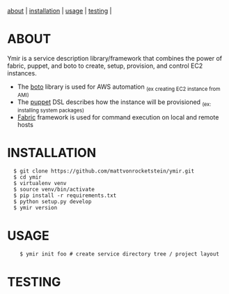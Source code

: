 [about](#about) | [installation](#installation) | [usage](#usage) | [testing](#testing) |


<a name="about">ABOUT</a>
=========================
Ymir is a service description library/framework that combines the power of fabric, puppet, and boto to create, setup, provision, and control EC2 instances.

  * The [boto](#) library is used for AWS automation <sub>(ex creating EC2 instance from AMI)</sub>
  * The [puppet](#) DSL describes how the instance will be provisioned <sub>(ex: installing system packages)</sub>
  * [Fabric](#) framework is used for command execution on local and remote hosts


<a name="installation">INSTALLATION</a>
=======================================

```shell
  $ git clone https://github.com/mattvonrocketstein/ymir.git
  $ cd ymir
  $ virtualenv venv
  $ source venv/bin/activate
  $ pip install -r requirements.txt
  $ python setup.py develop
  $ ymir version
```

<a name="usage">USAGE</a>
==========================

```shell
    $ ymir init foo # create service directory tree / project layout
```

<a name="testing">TESTING</a>
=============================
